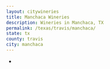 ```yaml
---
layout: citywineries
title: Manchaca Wineries
description: Wineries in Manchaca, TX
permalink: /texas/travis/manchaca/
state: tx
county: travis
city: manchaca
---
```

-
